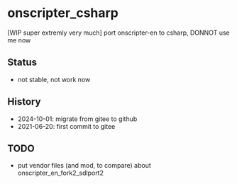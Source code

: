 # onscripter_csharp
[WIP super extremly very much] port onscripter-en to csharp, DONNOT use me now  

## Status  
* not stable, not work now    

## History  
* 2024-10-01: migrate from gitee to github  
* 2021-06-20: first commit to gitee  

## TODO
* put vendor files (and mod, to compare) about onscripter_en_fork2_sdlport2  
